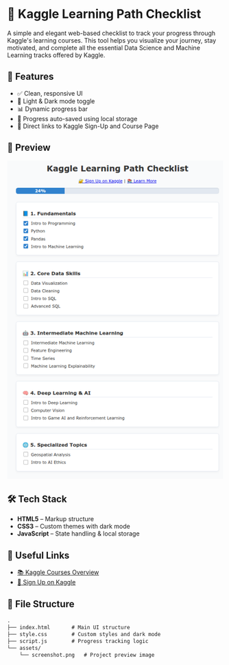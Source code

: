 # 🧠 Kaggle Learning Path Checklist

A simple and elegant web-based checklist to track your progress through Kaggle's learning courses. This tool helps you visualize your journey, stay motivated, and complete all the essential Data Science and Machine Learning tracks offered by Kaggle.

## 🚀 Features

- ✅ Clean, responsive UI
- 🌙 Light & Dark mode toggle
- 📊 Dynamic progress bar
- 💾 Progress auto-saved using local storage
- 🔗 Direct links to Kaggle Sign-Up and Course Page

## 📸 Preview

![Kaggle Checklist Preview](assets/screenshot.png)

## 🛠️ Tech Stack

- **HTML5** – Markup structure
- **CSS3** – Custom themes with dark mode
- **JavaScript** – State handling & local storage

## 🔗 Useful Links

- [📚 Kaggle Courses Overview](https://www.kaggle.com/learn)
- [🔐 Sign Up on Kaggle](https://www.kaggle.com/account/login?phase=startRegisterTab)

## 📂 File Structure

```plaintext
.
├── index.html       # Main UI structure
├── style.css        # Custom styles and dark mode
├── script.js        # Progress tracking logic
└── assets/
    └── screenshot.png   # Project preview image
